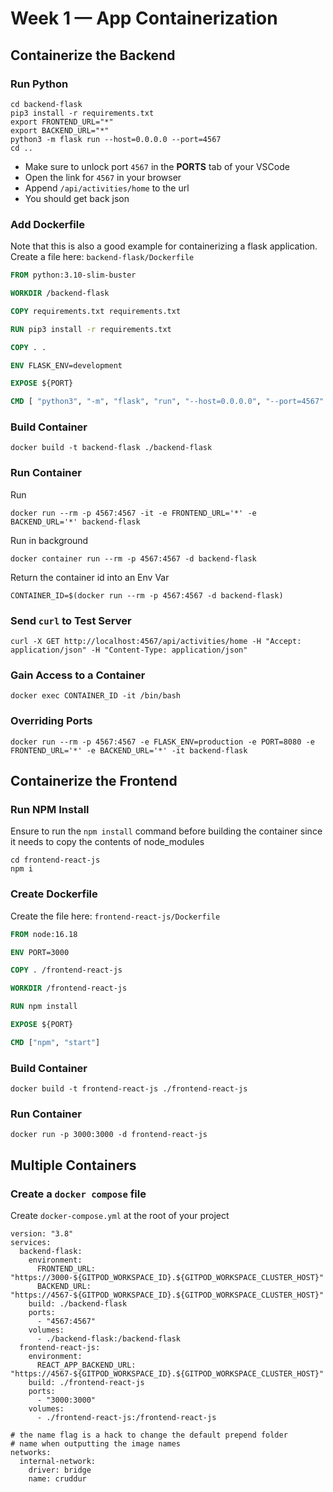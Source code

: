 # Week 1 — App Containerization

## Containerize the Backend
### Run Python
```
cd backend-flask
pip3 install -r requirements.txt
export FRONTEND_URL="*"
export BACKEND_URL="*"
python3 -m flask run --host=0.0.0.0 --port=4567
cd ..
```

- Make sure to unlock port `4567` in the **PORTS** tab of your VSCode
- Open the link for `4567` in your browser
- Append `/api/activities/home` to the url
- You should get back json

### Add Dockerfile
Note that this is also a good example for containerizing a flask application.
Create a file here: `backend-flask/Dockerfile`

```Dockerfile
FROM python:3.10-slim-buster

WORKDIR /backend-flask

COPY requirements.txt requirements.txt

RUN pip3 install -r requirements.txt

COPY . .

ENV FLASK_ENV=development

EXPOSE ${PORT}

CMD [ "python3", "-m", "flask", "run", "--host=0.0.0.0", "--port=4567" ]
```

### Build Container

```
docker build -t backend-flask ./backend-flask
```

### Run Container
Run

```
docker run --rm -p 4567:4567 -it -e FRONTEND_URL='*' -e BACKEND_URL='*' backend-flask
```

Run in background
```
docker container run --rm -p 4567:4567 -d backend-flask
```

Return the container id into an Env Var
```
CONTAINER_ID=$(docker run --rm -p 4567:4567 -d backend-flask)
```
### Send `curl` to Test Server

```
curl -X GET http://localhost:4567/api/activities/home -H "Accept: application/json" -H "Content-Type: application/json"
```

### Gain Access to a Container
```
docker exec CONTAINER_ID -it /bin/bash
```

### Overriding Ports
```
docker run --rm -p 4567:4567 -e FLASK_ENV=production -e PORT=8080 -e FRONTEND_URL='*' -e BACKEND_URL='*' -it backend-flask
```

## Containerize the Frontend

### Run NPM Install
Ensure to run the `npm install` command before building the container since it needs to copy the contents of node_modules

```
cd frontend-react-js
npm i
```

### Create Dockerfile
Create the file here: `frontend-react-js/Dockerfile`

```Dockerfile
FROM node:16.18

ENV PORT=3000

COPY . /frontend-react-js

WORKDIR /frontend-react-js

RUN npm install 

EXPOSE ${PORT}

CMD ["npm", "start"]
```

### Build Container
```
docker build -t frontend-react-js ./frontend-react-js
```

### Run Container
```
docker run -p 3000:3000 -d frontend-react-js
```


## Multiple Containers
### Create a `docker compose` file

Create `docker-compose.yml` at the root of your project

```docker-compose
version: "3.8"
services:
  backend-flask:
    environment:
      FRONTEND_URL: "https://3000-${GITPOD_WORKSPACE_ID}.${GITPOD_WORKSPACE_CLUSTER_HOST}"
      BACKEND_URL: "https://4567-${GITPOD_WORKSPACE_ID}.${GITPOD_WORKSPACE_CLUSTER_HOST}"
    build: ./backend-flask
    ports:
      - "4567:4567"
    volumes:
      - ./backend-flask:/backend-flask
  frontend-react-js:
    environment:
      REACT_APP_BACKEND_URL: "https://4567-${GITPOD_WORKSPACE_ID}.${GITPOD_WORKSPACE_CLUSTER_HOST}"
    build: ./frontend-react-js
    ports:
      - "3000:3000"
    volumes:
      - ./frontend-react-js:/frontend-react-js

# the name flag is a hack to change the default prepend folder
# name when outputting the image names
networks:
  internal-network:
    driver: bridge
    name: cruddur
```
